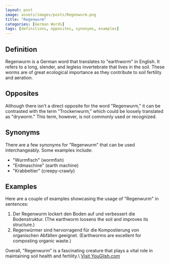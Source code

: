 ```yaml
---
layout: post
image: assets/images/posts/Regenwurm.png
title: "Regenwurm"
categories: [German Words]
tags: [definitions, opposites, synonyms, examples]
---
```


## Definition
Regenwurm is a German word that translates to "earthworm" in English. It refers to a long, slender, and legless invertebrate that lives in the soil. These worms are of great ecological importance as they contribute to soil fertility and aeration.

## Opposites
Although there isn't a direct opposite for the word "Regenwurm," it can be contrasted with the term "Trockenwurm," which could be loosely translated as "dryworm." This term, however, is not commonly used or recognized.

## Synonyms
There are a few synonyms for "Regenwurm" that can be used interchangeably. Some examples include:
- "Wurmfisch" (wormfish)
- "Erdmaschine" (earth machine)
- "Krabbeltier" (creepy-crawly)

## Examples
Here are a couple of examples showcasing the usage of "Regenwurm" in sentences:

1. Der Regenwurm lockert den Boden auf und verbessert die Bodenstruktur. (The earthworm loosens the soil and improves its structure.)
2. Regenwürmer sind hervorragend für die Kompostierung von organischen Abfällen geeignet. (Earthworms are excellent for composting organic waste.)

Overall, "Regenwurm" is a fascinating creature that plays a vital role in maintaining soil health and fertility.\ <a id="yg-widget-0" class="youglish-widget" data-query="Regenwurm" data-lang="german" data-components="8412" data-auto-start="0" data-bkg-color="theme_light" data-title="How%20to%20pronounce%20Regenwurm%20in%20German"  rel="nofollow" href="https://youglish.com">Visit YouGlish.com</a><script async src="https://youglish.com/public/emb/widget.js" charset="utf-8"></script>
